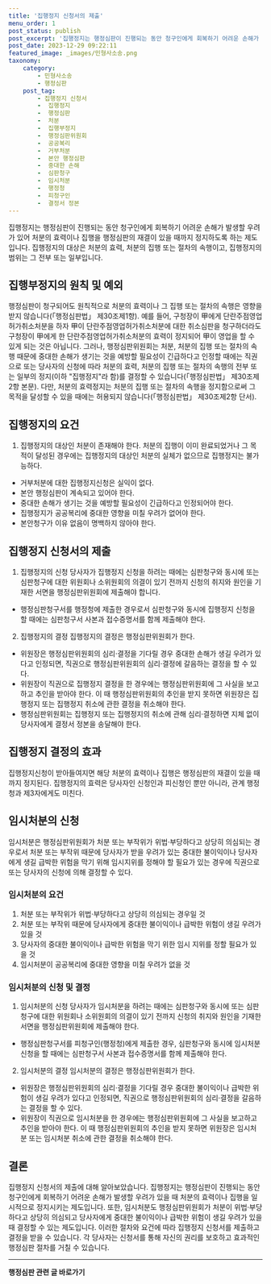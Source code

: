 ```yaml
---
title: '집행정지 신청서의 제출'
menu_order: 1
post_status: publish
post_excerpt: '집행정지는 행정심판이 진행되는 동안 청구인에게 회복하기 어려운 손해가 발생할 우려가 있어 처분의 효력이나 집행을 행정심판의 재결이 있을 때까지 정지하도록 하는 제도입니다. 집행정지의 대상은 처분의 효력, 처분의 집행 또는 절차의 속행이고, 집행정지의 범위는 그 전부 또는 일부입니다.'
post_date: 2023-12-29 09:22:11
featured_image: _images/민형사소송.png
taxonomy:
    category:
        - 민형사소송
        - 행정심판
    post_tag:
        - 집행정지 신청서
        -  집행정지
        -  행정심판
        -  처분
        -  집행부정지
        -  행정심판위원회
        -  공공복리
        -  거부처분
        -  본안 행정심판
        -  중대한 손해
        -  심판청구
        -  임시처분
        -  행정청
        -  피청구인
        -  결정서 정본
---
```



집행정지는 행정심판이 진행되는 동안 청구인에게 회복하기 어려운 손해가 발생할 우려가 있어 처분의 효력이나 집행을 행정심판의 재결이 있을 때까지 정지하도록 하는 제도입니다. 집행정지의 대상은 처분의 효력, 처분의 집행 또는 절차의 속행이고, 집행정지의 범위는 그 전부 또는 일부입니다.

## 집행부정지의 원칙 및 예외

행정심판이 청구되어도 원칙적으로 처분의 효력이나 그 집행 또는 절차의 속행은 영향을 받지 않습니다(「행정심판법」 제30조제1항). 예를 들어, 구청장이 甲에게 단란주점영업허가취소처분을 하자 甲이 단란주점영업허가취소처분에 대한 취소심판을 청구하더라도 구청장이 甲에게 한 단란주점영업허가취소처분의 효력이 정지되어 甲이 영업을 할 수 있게 되는 것은 아닙니다. 그러나, 행정심판위원회는 처분, 처분의 집행 또는 절차의 속행 때문에 중대한 손해가 생기는 것을 예방할 필요성이 긴급하다고 인정할 때에는 직권으로 또는 당사자의 신청에 따라 처분의 효력, 처분의 집행 또는 절차의 속행의 전부 또는 일부의 정지(이하 "집행정지"라 함)를 결정할 수 있습니다(「행정심판법」 제30조제2항 본문). 다만, 처분의 효력정지는 처분의 집행 또는 절차의 속행을 정지함으로써 그 목적을 달성할 수 있을 때에는 허용되지 않습니다(「행정심판법」 제30조제2항 단서).

## 집행정지의 요건

1. 집행정지의 대상인 처분이 존재해야 한다.
처분의 집행이 이미 완료되었거나 그 목적이 달성된 경우에는 집행정지의 대상인 처분의 실체가 없으므로 집행정지는 불가능하다.
  - 거부처분에 대한 집행정지신청은 실익이 없다.
  - 본안 행정심판이 계속되고 있어야 한다.
  - 중대한 손해가 생기는 것을 예방할 필요성이 긴급하다고 인정되어야 한다.
  - 집행정지가 공공복리에 중대한 영향을 미칠 우려가 없어야 한다.
  - 본안청구가 이유 없음이 명백하지 않아야 한다.

## 집행정지 신청서의 제출

1. 집행정지의 신청
당사자가 집행정지 신청을 하려는 때에는 심판청구와 동시에 또는 심판청구에 대한 위원회나 소위원회의 의결이 있기 전까지 신청의 취지와 원인을 기재한 서면을 행정심판위원회에 제출해야 합니다.
  - 행정심판청구서를 행정청에 제출한 경우로서 심판청구와 동시에 집행정지 신청을 할 때에는 심판청구서 사본과 접수증명서를 함께 제출해야 한다.

2. 집행정지의 결정
집행정지의 결정은 행정심판위원회가 한다.
  - 위원장은 행정심판위원회의 심리·결정을 기다릴 경우 중대한 손해가 생길 우려가 있다고 인정되면, 직권으로 행정심판위원회의 심리·결정에 갈음하는 결정을 할 수 있다.
  - 위원장이 직권으로 집행정지 결정을 한 경우에는 행정심판위원회에 그 사실을 보고하고 추인을 받아야 한다. 이 때 행정심판위원회의 추인을 받지 못하면 위원장은 집행정지 또는 집행정지 취소에 관한 결정을 취소해야 한다.
  - 행정심판위원회는 집행정지 또는 집행정지의 취소에 관해 심리·결정하면 지체 없이 당사자에게 결정서 정본을 송달해야 한다.

## 집행정지 결정의 효과

집행정지신청이 받아들여지면 해당 처분의 효력이나 집행은 행정심판의 재결이 있을 때까지 정지된다. 집행정지의 효력은 당사자인 신청인과 피신청인 뿐만 아니라, 관계 행정청과 제3자에게도 미친다.

## 임시처분의 신청

임시처분은 행정심판위원회가 처분 또는 부작위가 위법·부당하다고 상당히 의심되는 경우로서 처분 또는 부작위 때문에 당사자가 받을 우려가 있는 중대한 불이익이나 당사자에게 생길 급박한 위험을 막기 위해 임시지위를 정해야 할 필요가 있는 경우에 직권으로 또는 당사자의 신청에 의해 결정할 수 있다.

### 임시처분의 요건

1. 처분 또는 부작위가 위법·부당하다고 상당히 의심되는 경우일 것
2. 처분 또는 부작위 때문에 당사자에게 중대한 불이익이나 급박한 위험이 생길 우려가 있을 것
3. 당사자의 중대한 불이익이나 급박한 위험을 막기 위한 임시 지위를 정할 필요가 있을 것
4. 임시처분이 공공복리에 중대한 영향을 미칠 우려가 없을 것

### 임시처분의 신청 및 결정

1. 임시처분의 신청
당사자가 임시처분을 하려는 때에는 심판청구와 동시에 또는 심판청구에 대한 위원회나 소위원회의 의결이 있기 전까지 신청의 취지와 원인을 기재한 서면을 행정심판위원회에 제출해야 한다.
  - 행정심판청구서를 피청구인(행정청)에게 제출한 경우, 심판청구와 동시에 임시처분 신청을 할 때에는 심판청구서 사본과 접수증명서를 함께 제출해야 한다.

2. 임시처분의 결정
임시처분의 결정은 행정심판위원회가 한다.
  - 위원장은 행정심판위원회의 심리·결정을 기다릴 경우 중대한 불이익이나 급박한 위험이 생길 우려가 있다고 인정되면, 직권으로 행정심판위원회의 심리·결정을 갈음하는 결정을 할 수 있다.
  - 위원장이 직권으로 임시처분을 한 경우에는 행정심판위원회에 그 사실을 보고하고 추인을 받아야 한다. 이 때 행정심판위원회의 추인을 받지 못하면 위원장은 임시처분 또는 임시처분 취소에 관한 결정을 취소해야 한다. 

## 결론

집행정지 신청서의 제출에 대해 알아보았습니다. 집행정지는 행정심판이 진행되는 동안 청구인에게 회복하기 어려운 손해가 발생할 우려가 있을 때 처분의 효력이나 집행을 일시적으로 정지시키는 제도입니다. 또한, 임시처분도 행정심판위원회가 처분이 위법·부당하다고 상당히 의심되고 당사자에게 중대한 불이익이나 급박한 위험이 생길 우려가 있을 때 결정할 수 있는 제도입니다. 이러한 절차와 요건에 따라 집행정지 신청서를 제출하고 결정을 받을 수 있습니다. 각 당사자는 신청서를 통해 자신의 권리를 보호하고 효과적인 행정심판 절차를 거칠 수 있습니다.
<!-- wp:separator -->
<hr class="wp-block-separator has-alpha-channel-opacity"/>
<!-- /wp:separator -->

<!-- wp:group {"backgroundColor":"base","layout":{"type":"constrained"}} -->
<div class="wp-block-group has-base-background-color has-background"><!-- wp:paragraph {"align":"center","fontSize":"medium"} -->
<p class="has-text-align-center has-large-font-size"><strong>행정심판 관련 글 바로가기</strong></p>
<!-- /wp:paragraph -->


<!-- wp:latest-posts
{"categories":[{"id":15531,"count":19,"description":"","link":"https://uknowlaw.com/category/%ed%96%89%ec%a0%95%ec%8b%ac%ed%8c%90/","name":"행정심판","slug":"행정심판","taxonomy":"category","parent":0,"meta":[],"_links":{"self":[{"href":"https://uknowlaw.com/wp-json/wp/v2/categories/15531"}],"collection":[{"href":"https://uknowlaw.com/wp-json/wp/v2/categories"}],"about":[{"href":"https://uknowlaw.com/wp-json/wp/v2/taxonomies/category"}],"wp:post_type":[{"href":"https://uknowlaw.com/wp-json/wp/v2/posts?categories=15531"}],"curies":[{"name":"wp","href":"https://api.w.org/{rel}","templated":true}]}}],"postsToShow":100,"excerptLength":28,"postLayout":"grid","columns":2,"featuredImageAlign":"left","featuredImageSizeSlug":"large","fontSize":"small"} /--></div>
<!-- /wp:group -->